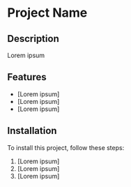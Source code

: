 # Project Name

## Description
Lorem ipsum

## Features
- [Lorem ipsum]
- [Lorem ipsum]
- [Lorem ipsum]

## Installation
To install this project, follow these steps:

1. [Lorem ipsum]
2. [Lorem ipsum]
3. [Lorem ipsum]
